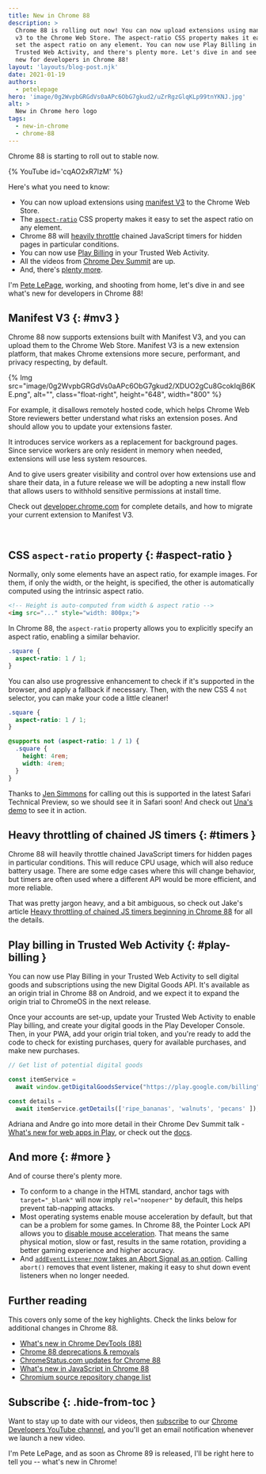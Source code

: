 ```yaml
---
title: New in Chrome 88
description: >
  Chrome 88 is rolling out now! You can now upload extensions using manifest
  v3 to the Chrome Web Store. The aspect-ratio CSS property makes it easy to
  set the aspect ratio on any element. You can now use Play Billing in your
  Trusted Web Activity, and there's plenty more. Let's dive in and see what's
  new for developers in Chrome 88!
layout: 'layouts/blog-post.njk'
date: 2021-01-19
authors:
  - petelepage
hero: 'image/0g2WvpbGRGdVs0aAPc6ObG7gkud2/uZrRgzGlqKLp99tnYKNJ.jpg'
alt: >
  New in Chrome hero logo
tags:
  - new-in-chrome
  - chrome-88
---
```


Chrome 88 is starting to roll out to stable now.

{% YouTube id='cqAO2xR7lzM' %}

Here's what you need to know:

* You can now upload extensions using [manifest V3](#mv3) to the Chrome Web
  Store.
* The [`aspect-ratio`](#aspect-ratio) CSS property makes it easy to set the
  aspect ratio on any element.
* Chrome 88 will [heavily throttle](#timers) chained JavaScript timers
  for hidden pages in particular conditions.
* You can now use [Play Billing](#play-billing) in your Trusted Web Activity.
* All the videos from [Chrome Dev Summit](#cds) are up.
* And, there's [plenty more](#more).

I'm [Pete LePage](https://petelepage.com/), working, and shooting
from home, let's dive in and see what's new for developers in Chrome 88!

## Manifest V3 {: #mv3 }

Chrome 88 now supports extensions built with Manifest V3, and you
can upload them to the Chrome Web Store. Manifest V3 is a new extension
platform, that makes Chrome extensions more secure, performant, and privacy
respecting, by default.

{% Img src="image/0g2WvpbGRGdVs0aAPc6ObG7gkud2/XDUO2gCu8GcokIqjB6KE.png", alt="", class="float-right", height="648", width="800" %}

For example, it disallows remotely hosted code, which helps Chrome Web Store
reviewers better understand what risks an extension poses. And should allow you
to update your extensions faster.

It introduces service workers as a replacement for background pages. Since
service workers are only resident in memory when needed, extensions will use
less system resources.

And to give users greater visibility and control over how extensions use and
share their data, in a future release we will be adopting a new install flow
that allows users to withhold sensitive permissions at install time.

Check out [developer.chrome.com](/docs/extensions/mv3/)
for complete details, and how to migrate your current extension to Manifest V3.

<br style="clear:both;">

## CSS `aspect-ratio` property {: #aspect-ratio }

Normally, only some elements have an aspect ratio, for example images.
For them, if only the width, or the height, is specified, the other is
automatically computed using the intrinsic aspect ratio.

```html
<!-- Height is auto-computed from width & aspect ratio -->
<img src="..." style="width: 800px;">
```

In Chrome 88, the `aspect-ratio` property allows you to explicitly specify an
aspect ratio, enabling a similar behavior.

```css
.square {
  aspect-ratio: 1 / 1;
}
```

You can also use progressive enhancement to check if it's supported in the
browser, and apply a fallback if necessary. Then, with the new CSS 4 `not`
selector, you can make your code a little cleaner!

```css
.square {
  aspect-ratio: 1 / 1;
}

@supports not (aspect-ratio: 1 / 1) {
  .square {
    height: 4rem;
    width: 4rem;
  }
}
```

Thanks to [Jen Simmons](https://twitter.com/jensimmons/status/1347287421633892356)
for calling out this is supported in the latest Safari Technical Preview,
so we should see it in Safari soon! And check out
[Una's demo](https://codepen.io/una/pen/BazyaOM) to see it in action.

## Heavy throttling of chained JS timers {: #timers }

Chrome 88 will heavily throttle chained JavaScript timers for hidden pages in
particular conditions. This will reduce CPU usage, which will also reduce
battery usage. There are some edge cases where this will change behavior,
but timers are often used where a different API would be more efficient, and
more reliable.

That was pretty jargon heavy, and a bit ambiguous, so check out Jake's article
[Heavy throttling of chained JS timers beginning in Chrome 88](/blog/timer-throttling-in-chrome-88/)
for all the details.

## Play billing in Trusted Web Activity {: #play-billing }

You can now use Play Billing in your Trusted Web Activity to sell digital
goods and subscriptions using the new Digital Goods API. It's available as an
origin trial in Chrome 88 on Android, and we expect it to expand the origin
trial to ChromeOS in the next release.

Once your accounts are set-up, update your Trusted Web Activity to enable Play
billing, and create your digital goods in the Play Developer Console. Then,
in your PWA, add your origin trial token, and you're ready to add the code
to check for existing purchases, query for available purchases, and make new
purchases.

```js
// Get list of potential digital goods

const itemService =
  await window.getDigitalGoodsService("https://play.google.com/billing");

const details =
  await itemService.getDetails(['ripe_bananas', 'walnuts', 'pecans' ]);
```

Adriana and Andre go into more detail in their Chrome Dev Summit talk -
[What's new for web apps in Play](https://www.youtube.com/watch?v=K_TTyg2wJWM),
or check out the [docs](https://developers.google.com/web/android/trusted-web-activity/play-billing).

## And more {: #more }

And of course there's plenty more.

* To conform to a change in the HTML standard, anchor tags with `target="_blank"`
  will now imply `rel="noopener"` by default, this helps prevent
  tab-napping attacks.
* Most operating systems enable mouse acceleration by default, but that can be
  a problem for some games. In Chrome 88, the Pointer Lock API allows you to
  [disable mouse acceleration](https://web.dev/disable-mouse-acceleration/).
  That means the same physical motion, slow or fast, results in the same
  rotation, providing a better gaming experience and higher accuracy.
* And [`addEventListener` now takes an Abort Signal as an option](https://www.chromestatus.com/feature/5658622220566528).
  Calling `abort()` removes that event listener, making it easy to shut down
  event listeners when no longer needed.

## Further reading

This covers only some of the key highlights. Check the links below for
additional changes in Chrome 88.

* [What's new in Chrome DevTools (88)](/blog/new-in-devtools-88)
* [Chrome 88 deprecations & removals](https://developers.google.com/web/updates/2020/12/chrome-88-deps-rems)
* [ChromeStatus.com updates for Chrome 88](https://www.chromestatus.com/features#milestone%3D88)
* [What's new in JavaScript in Chrome 88](https://v8.dev/blog/v8-release-88)
* [Chromium source repository change list](https://chromium.googlesource.com/chromium/src/+log/87.0.4280.65..88.0.4324.98)

## Subscribe {: .hide-from-toc }

Want to stay up to date with our videos, then [subscribe](https://goo.gl/6FP1a5)
to our [Chrome Developers YouTube channel](https://www.youtube.com/user/ChromeDevelopers/),
and you'll get an email notification whenever we launch a new video.

I'm Pete LePage, and as soon as Chrome 89 is released, I'll be right here to
tell you -- what's new in Chrome!
